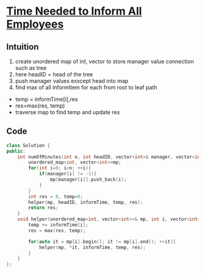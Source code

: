 # [ Time Needed to Inform All Employees](https://leetcode.com/problems/time-needed-to-inform-all-employees/)

## Intuition

1. create unordered map of int, vector<int> to store manager value connection such as tree
2. here headID = head of the tree
3. push manager values exxcept head into map
4. find max of all informItem for each from root to leaf path

-   temp = informTime[i],res
-   res=max(res, temp)
-   traverse map to find temp and update res

## Code

```cpp
class Solution {
public:
    int numOfMinutes(int n, int headID, vector<int>& manager, vector<int>& informTime) {
        unordered_map<int, vector<int>>mp;
        for(int i=0; i<n; ++i){
            if(manager[i] != -1){
                mp[manager[i]].push_back(i);
            }
        }
        int res = 0, temp=0;
        helper(mp, headID, informTime, temp, res);
        return res;
    }
    void helper(unordered_map<int, vector<int>>& mp, int i, vector<int>& informTime, int temp, int& res){
        temp += informTime[i];
        res = max(res, temp);

        for(auto it = mp[i].begin(); it != mp[i].end(); ++it){
            helper(mp, *it, informTime, temp, res);
        }
    }
};
```
